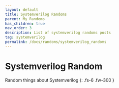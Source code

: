 ```yaml
---
layout: default
title: Systemverilog Randoms
parent: My Randoms
has_children: true
nav_order: 3
description: List of systemverilog randoms posts
tag: systemverilog
permalink: /docs/randoms/systemverilog_randoms
---
```


# Systemverilog Random
Random things about Systemverilog
{: .fs-6 .fw-300 }

